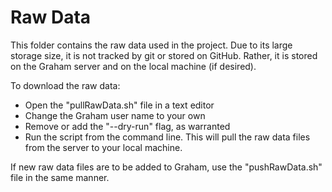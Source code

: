 # Raw Data
This folder contains the raw data used in the project. Due to its large storage size, it is not tracked by git or stored on GitHub. Rather, it is stored on the Graham server and on the local machine (if desired).

To download the raw data:
- Open the "pullRawData.sh" file in a text editor
- Change the Graham user name to your own
- Remove or add the "--dry-run" flag, as warranted
- Run the script from the command line. This will pull the raw data files from the server to your local machine.

If new raw data files are to be added to Graham, use the "pushRawData.sh" file in the same manner.
